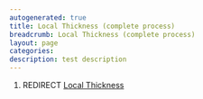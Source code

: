 ```yaml
---
autogenerated: true
title: Local Thickness (complete process)
breadcrumb: Local Thickness (complete process)
layout: page
categories: 
description: test description
---
```


1.  REDIRECT [Local Thickness](Local_Thickness )
